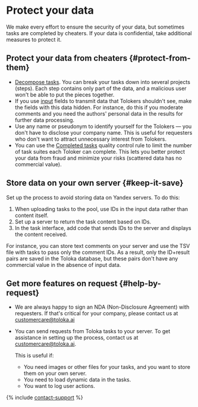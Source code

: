 # Protect your data

We make every effort to ensure the security of your data, but sometimes tasks are completed by cheaters. If your data is confidential, take additional measures to protect it.

## Protect your data from cheaters {#protect-from-them}

- [Decompose tasks](solution-architecture.md#ul_aqh_tbb_xlb). You can break your tasks down into several projects (steps). Each step contains only part of the data, and a malicious user won't be able to put the pieces together.
- If you use [input](../../glossary.md#input-output-data-ru) fields to transmit data that Tolokers shouldn't see, make the fields with this data hidden. For instance, do this if you moderate comments and you need the authors' personal data in the results for further data processing.
- Use any name or pseudonym to identify yourself for the Tolokers — you don't have to disclose your company name. This is useful for requesters who don't want to attract unnecessary interest from Tolokers.
- You can use the [Completed tasks](submitted-answers.md#rule) quality control rule to limit the number of task suites each Toloker can complete. This lets you better protect your data from fraud and minimize your risks (scattered data has no commercial value).

## Store data on your own server {#keep-it-save}

Set up the process to avoid storing data on Yandex servers. To do this:
1. When uploading tasks to the pool, use IDs in the input data rather than content itself.
1. Set up a server to return the task content based on IDs.
1. In the task interface, add code that sends IDs to the server and displays the content received.

For instance, you can store text comments on your server and use the TSV file with tasks to pass only the comment IDs. As a result, only the ID+result pairs are saved in the Toloka database, but these pairs don't have any commercial value in the absence of input data.

## Get more features on request {#help-by-request}

- We are always happy to sign an NDA (Non-Disclosure Agreement) with requesters. If that's critical for your company, please contact us at [customercare@toloka.ai](mailto:customercare@toloka.ai)

- You can send requests from Toloka tasks to your server. To get assistance in setting up the process, contact us at [customercare@toloka.ai](mailto:customercare@toloka.ai).

    This is useful if:
    - You need images or other files for your tasks, and you want to store them on your own server.
    - You need to load dynamic data in the tasks.
    - You want to log user actions.



{% include [contact-support](../_includes/contact-support-help.md) %}

